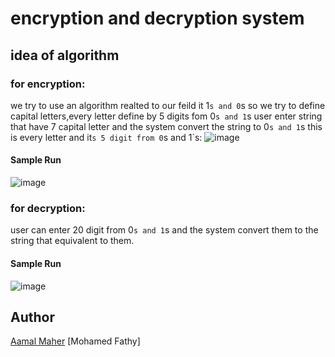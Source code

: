 # encryption and decryption system


## idea of algorithm
### for encryption:
we try to use an algorithm realted to  our feild it 1`s and 0`s so we try to define capital letters,every letter define by 5 digits fom 0`s and 1`s
user enter string that have 7 capital letter and the system convert the string to  0`s and 1`s
this is every letter and it`s 5 digit from 0`s and 1`s:
![image](![table](https://github.com/AamalMaher/ASSEMBLY/assets/155005917/86ab1b5e-0b62-40c6-8291-507a3c324e8a))

#### Sample Run
![image](![encrytion](https://github.com/AamalMaher/ASSEMBLY/assets/155005917/bea30aed-3796-47cb-adfa-21e8e63f878e)
)

### for decryption:
user can enter 20 digit from 0`s and 1`s and the system convert them to the string that equivalent to them.
#### Sample Run
![image](![decryption](https://github.com/AamalMaher/ASSEMBLY/assets/155005917/abd72ba5-4d5b-4502-974a-1873337fa587)
)

## Author
[Aamal Maher](https://github.com/AamalMaher)
[Mohamed Fathy]
